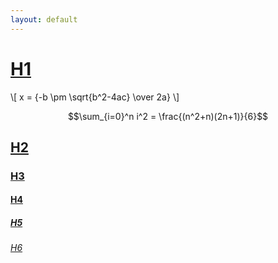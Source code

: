 ```yaml
---
layout: default
---
```


# [H1](http://ddfabbro.com)

\\[ x = {-b \pm \sqrt{b^2-4ac} \over 2a} \\]

$$\sum_{i=0}^n i^2 = \frac{(n^2+n)(2n+1)}{6}$$

## [H2](http://ddfabbro.com)

### [H3](http://ddfabbro.com)

#### [H4](http://ddfabbro.com)

##### [H5](http://ddfabbro.com)

###### [H6](http://ddfabbro.com)
